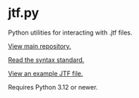# jtf.py

Python utilities for interacting with .jtf files.

[View main repository.](https://github.com/NotTimTam/jtf)

[Read the syntax standard.](https://github.com/NotTimTam/jtf/blob/main/SYNTAX.md)

[View an example JTF file.](example.jtf)

Requires Python 3.12 or newer.
